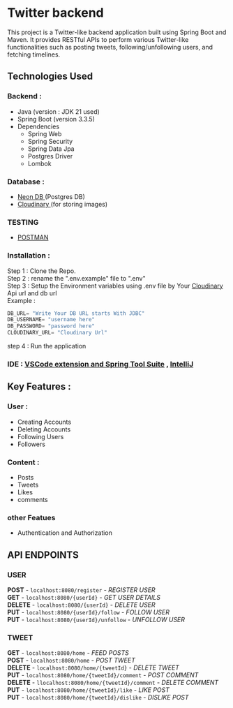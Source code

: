 # Twitter backend
This project is a Twitter-like backend application built using Spring Boot and Maven. It provides RESTful APIs to perform various Twitter-like functionalities such as posting tweets, following/unfollowing users, and fetching timelines.
## Technologies Used
### Backend :
* Java (version : JDK 21 used)
* Spring Boot (version 3.3.5)
* Dependencies
    * Spring Web
    * Spring Security
    * Spring Data Jpa
    * Postgres Driver
    * Lombok
### Database :
- [Neon DB ](https://console.neon.tech)(Postgres DB)
- [Cloudinary ](https://cloudinary.com)(for storing images)
### TESTING 
- [POSTMAN](https://www.postman.com/downloads/)
### Installation :
Step 1 : Clone the Repo. <br>
Step 2 : rename the ".env.example" file to ".env" <br>
Step 3 : Setup the Environment variables using .env file by Your [Cloudinary](https://cloudinary.com) Api url and db url <br> Example :
```javascript
DB_URL= "Write Your DB URL starts With JDBC"
DB_USERNAME= "username here"
DB_PASSWORD= "password here"
CLOUDINARY_URL= "Cloudinary Url"
```
step 4 : Run the application

### IDE : [VSCode extension and Spring Tool Suite](https://spring.io/tools) , [IntelliJ](https://www.jetbrains.com/idea/download/?section=windows)

## Key Features :
### User :
- Creating Accounts
- Deleting Accounts
- Following Users
- Followers
### Content :
- Posts
- Tweets
- Likes
- comments
### other Featues
- Authentication and Authorization

## API ENDPOINTS
### USER
**POST** - `localhost:8080/register` - *REGISTER USER* <br>
**GET** - `localhost:8080/{userId}` - *GET USER DETAILS*<br>
**DELETE** - `localhost:8080/{userId}` - *DELETE USER* <br>
**PUT** - `localhost:8080/{userId}/follow` - *FOLLOW USER*<br>
**PUT** - `localhost:8080/{userId}/unfollow` - *UNFOLLOW USER*<br>

### TWEET 
**GET** - `localhost:8080/home` - *FEED POSTS* <br>
**POST** - `localhost:8080/home` - *POST TWEET* <br>
**DELETE** - `localhost:8080/home/{tweetId}` - *DELETE TWEET* <br>
**PUT** - `localhost:8080/home/{tweetId}/comment` - *POST COMMENT* <br>
**DELETE** - `llocalhost:8080/home/{tweetId}/comment` - *DELETE COMMENT* <br>
**PUT** - `localhost:8080/home/{tweetId}/like` - *LIKE POST* <br>
**PUT** - `localhost:8080/home/{tweetId}/dislike` - *DISLIKE POST* <br>
